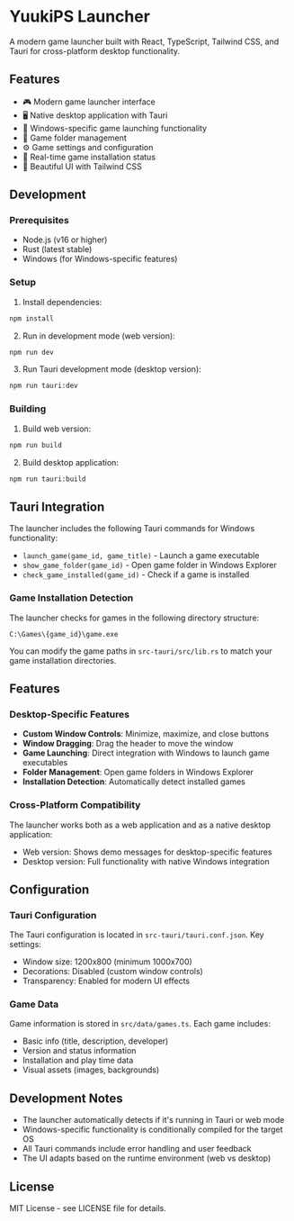 # YuukiPS Launcher

A modern game launcher built with React, TypeScript, Tailwind CSS, and Tauri for cross-platform desktop functionality.

## Features

- 🎮 Modern game launcher interface
- 🖥️ Native desktop application with Tauri
- 🎯 Windows-specific game launching functionality
- 📁 Game folder management
- ⚙️ Game settings and configuration
- 🔄 Real-time game installation status
- 🎨 Beautiful UI with Tailwind CSS

## Development

### Prerequisites

- Node.js (v16 or higher)
- Rust (latest stable)
- Windows (for Windows-specific features)

### Setup

1. Install dependencies:
```bash
npm install
```

2. Run in development mode (web version):
```bash
npm run dev
```

3. Run Tauri development mode (desktop version):
```bash
npm run tauri:dev
```

### Building

1. Build web version:
```bash
npm run build
```

2. Build desktop application:
```bash
npm run tauri:build
```

## Tauri Integration

The launcher includes the following Tauri commands for Windows functionality:

- `launch_game(game_id, game_title)` - Launch a game executable
- `show_game_folder(game_id)` - Open game folder in Windows Explorer
- `check_game_installed(game_id)` - Check if a game is installed

### Game Installation Detection

The launcher checks for games in the following directory structure:
```
C:\Games\{game_id}\game.exe
```

You can modify the game paths in `src-tauri/src/lib.rs` to match your game installation directories.

## Features

### Desktop-Specific Features

- **Custom Window Controls**: Minimize, maximize, and close buttons
- **Window Dragging**: Drag the header to move the window
- **Game Launching**: Direct integration with Windows to launch game executables
- **Folder Management**: Open game folders in Windows Explorer
- **Installation Detection**: Automatically detect installed games

### Cross-Platform Compatibility

The launcher works both as a web application and as a native desktop application:

- Web version: Shows demo messages for desktop-specific features
- Desktop version: Full functionality with native Windows integration

## Configuration

### Tauri Configuration

The Tauri configuration is located in `src-tauri/tauri.conf.json`. Key settings:

- Window size: 1200x800 (minimum 1000x700)
- Decorations: Disabled (custom window controls)
- Transparency: Enabled for modern UI effects

### Game Data

Game information is stored in `src/data/games.ts`. Each game includes:

- Basic info (title, description, developer)
- Version and status information
- Installation and play time data
- Visual assets (images, backgrounds)

## Development Notes

- The launcher automatically detects if it's running in Tauri or web mode
- Windows-specific functionality is conditionally compiled for the target OS
- All Tauri commands include error handling and user feedback
- The UI adapts based on the runtime environment (web vs desktop)

## License

MIT License - see LICENSE file for details.